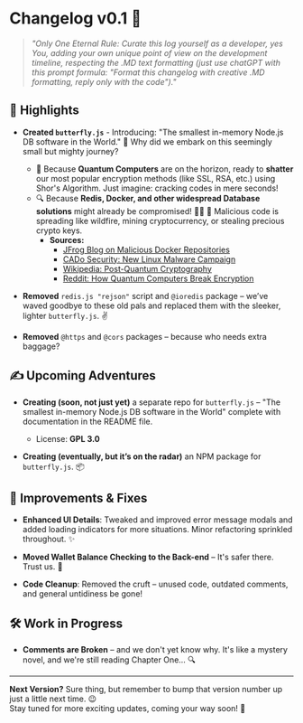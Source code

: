 # Changelog v0.1 🦋

> _"Only One Eternal Rule: Curate this log yourself as a developer, yes You, adding your own unique point of view on the development timeline, respecting the .MD text formatting (just use chatGPT with this prompt formula: "Format this changelog with creative .MD formatting, reply only with the code")."_

## 🌟 Highlights

- **Created `butterfly.js`** - Introducing: "The smallest in-memory Node.js DB software in the World." 🦋 Why did we embark on this seemingly small but mighty journey?  
  - 🌌 Because **Quantum Computers** are on the horizon, ready to **shatter** our most popular encryption methods (like SSL, RSA, etc.) using Shor's Algorithm. Just imagine: cracking codes in mere seconds! 
  - 🔍 Because **Redis, Docker, and other widespread Database solutions** might already be compromised! 🕵️‍♂️ 🚨 Malicious code is spreading like wildfire, mining cryptocurrency, or stealing precious crypto keys.  
    - **Sources:**
      - [JFrog Blog on Malicious Docker Repositories](https://jfrog.com/blog/attacks-on-docker-with-millions-of-malicious-repositories-spread-malware-and-phishing-scams/)
      - [CADo Security: New Linux Malware Campaign](https://www.cadosecurity.com/blog/spinning-yarn-a-new-linux-malware-campaign-targets-docker-apache-hadoop-redis-and-confluence)
      - [Wikipedia: Post-Quantum Cryptography](https://en.m.wikipedia.org/wiki/Post-quantum_cryptography)
      - [Reddit: How Quantum Computers Break Encryption](https://www.reddit.com/r/crypto/comments/bjwik7/how_quantum_computers_break_encryption_shors/)

- **Removed** `redis.js "rejson"` script and `@ioredis` package – we’ve waved goodbye to these old pals and replaced them with the sleeker, lighter `butterfly.js`. ✌️

- **Removed** `@https` and `@cors` packages – because who needs extra baggage?

## ✍️ Upcoming Adventures

- **Creating (soon, not just yet)** a separate repo for `butterfly.js` – "The smallest in-memory Node.js DB software in the World" complete with documentation in the README file.  
  - License: **GPL 3.0**

- **Creating (eventually, but it’s on the radar)** an NPM package for `butterfly.js`. 📦

## 🔧 Improvements & Fixes

- **Enhanced UI Details**: Tweaked and improved error message modals and added loading indicators for more situations. Minor refactoring sprinkled throughout. ✨

- **Moved Wallet Balance Checking to the Back-end** – It's safer there. Trust us. 🔐

- **Code Cleanup**: Removed the cruft – unused code, outdated comments, and general untidiness be gone!

## 🛠️ Work in Progress

- **Comments are Broken** – and we don't yet know why. It's like a mystery novel, and we're still reading Chapter One… 🔍

---

**Next Version?** Sure thing, but remember to bump that version number up just a little next time. 😉  
Stay tuned for more exciting updates, coming your way soon! 🚀
